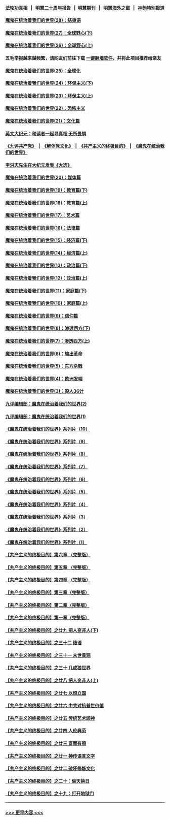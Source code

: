 #### [法轮功真相](https://github.com/gfw-breaker/truth/blob/master/README.md?t=0) &nbsp;&nbsp;|&nbsp;&nbsp; [明慧二十周年报告](https://github.com/gfw-breaker/mh-reports/blob/master/README.md?t=0) &nbsp;&nbsp;|&nbsp;&nbsp;[明慧期刊](https://github.com/gfw-breaker/mh-qikan) &nbsp;&nbsp;|&nbsp;&nbsp; [明慧海外之窗](https://github.com/gfw-breaker/mh-news/blob/master/README.md?t=0) &nbsp;&nbsp;|&nbsp;&nbsp; [神韵特别报道](https://github.com/gfw-breaker/mh-news/blob/master/shenyun.md?t=0)
#### [魔鬼在统治着我们的世界(28)：结束语](../pages/nsc422/n10936246.md?t=06201451) 
#### [魔鬼在统治着我们的世界(27)：全球野心(下)](../pages/nsc422/n10928319.md?t=06201451) 
#### [魔鬼在统治着我们的世界(26)：全球野心(上)](../pages/nsc422/n10900318.md?t=06201451) 
#### 五毛举报越来越频繁，请网友们前往下载 [一键翻墙软件](https://github.com/gfw-breaker/ssr-accounts)，并将此项目推荐给亲友
#### [魔鬼在统治着我们的世界(25)：全球化](../pages/nsc422/n10788205.md?t=06201451) 
#### [魔鬼在统治着我们的世界(24)：环保主义(下)](../pages/nsc422/n10695307.md?t=06201451) 
#### [魔鬼在统治着我们的世界(23)：环保主义(上)](../pages/nsc422/n10688613.md?t=06201451) 
#### [魔鬼在统治着我们的世界(22)：恐怖主义](../pages/nsc422/n10614727.md?t=06201451) 
#### [魔鬼在统治着我们的世界(21)：文化篇](../pages/nsc422/n10597706.md?t=06201451) 
#### [英文大纪元：和读者一起寻真相 无所畏惧](../pages/nsc422/n12542027.md?t=06201451) 
#### [《九评共产党》](https://github.com/begood0513/9ping.md/blob/master/README.md) &nbsp;|&nbsp; [《解体党文化》](../../../../jtdwh.md/blob/master/README.md)  &nbsp;|&nbsp; [《共产主义的终极目的》](../../../../gczydzjmd.md/blob/master/README.md) &nbsp;|&nbsp; [《魔鬼在统治我们的世界》](../../../../mgztzwmdsj.md/blob/master/README.md) 
#### [李洪志先生在大纪元发表《大选》](../pages/nsc422/n12534746.md?t=06201451) 
#### [魔鬼在统治着我们的世界(20)：媒体篇](../pages/nsc422/n10586579.md?t=06201451) 
#### [魔鬼在统治着我们的世界(19)：教育篇(下)](../pages/nsc422/n10564808.md?t=06201451) 
#### [魔鬼在统治着我们的世界(18)：教育篇(上)](../pages/nsc422/n10526970.md?t=06201451) 
#### [魔鬼在统治着我们的世界(17)：艺术篇](../pages/nsc422/n10499093.md?t=06201451) 
#### [魔鬼在统治着我们的世界(16)：法律篇](../pages/nsc422/n10485969.md?t=06201451) 
#### [魔鬼在统治着我们的世界(15)：经济篇(下)](../pages/nsc422/n10469975.md?t=06201451) 
#### [魔鬼在统治着我们的世界(14)：经济篇(上)](../pages/nsc422/n10457370.md?t=06201451) 
#### [魔鬼在统治着我们的世界(13)：政治篇(下)](../pages/nsc422/n10448270.md?t=06201451) 
#### [魔鬼在统治着我们的世界(12)：政治篇(上)](../pages/nsc422/n10444576.md?t=06201451) 
#### [魔鬼在统治着我们的世界(11)：家庭篇(下)](../pages/nsc422/n10440961.md?t=06201451) 
#### [魔鬼在统治着我们的世界(10)：家庭篇(上)](../pages/nsc422/n10435448.md?t=06201451) 
#### [魔鬼在统治着我们的世界(9)：信仰篇](../pages/nsc422/n10432159.md?t=06201451) 
#### [魔鬼在统治着我们的世界(8)：渗透西方(下)](../pages/nsc422/n10429603.md?t=06201451) 
#### [魔鬼在统治着我们的世界(7)：渗透西方(上)](../pages/nsc422/n10426013.md?t=06201451) 
#### [魔鬼在统治着我们的世界(6)：输出革命](../pages/nsc422/n10421536.md?t=06201451) 
#### [魔鬼在统治着我们的世界(5)：东方杀戮](../pages/nsc422/n10417707.md?t=06201451) 
#### [魔鬼在统治着我们的世界(4)：欧洲发端](../pages/nsc422/n10414890.md?t=06201451) 
#### [魔鬼在统治着我们的世界(3)：毁人36计](../pages/nsc422/n10411583.md?t=06201451) 
#### [九评编辑部：魔鬼在统治着我们的世界(2)](../pages/nsc422/n10410036.md?t=06201451) 
#### [九评编辑部：魔鬼在统治着我们的世界(1)](../pages/nsc422/n10406825.md?t=06201451) 
#### [《魔鬼在统治着我们的世界》系列片（10）](../pages/nsc422/n12292670.md?t=06201451) 
#### [《魔鬼在统治着我们的世界》系列片（9）](../pages/nsc422/n12290859.md?t=06201451) 
#### [《魔鬼在统治着我们的世界》系列片（8）](../pages/nsc422/n12287445.md?t=06201451) 
#### [《魔鬼在统治着我们的世界》系列片（7）](../pages/nsc422/n12283425.md?t=06201451) 
#### [《魔鬼在统治着我们的世界》系列片（6）](../pages/nsc422/n12282314.md?t=06201451) 
#### [《魔鬼在统治着我们的世界》系列片（5）](../pages/nsc422/n12281419.md?t=06201451) 
#### [《魔鬼在统治着我们的世界》系列片（4）](../pages/nsc422/n12274024.md?t=06201451) 
#### [《魔鬼在统治着我们的世界》系列片（3）](../pages/nsc422/n12271322.md?t=06201451) 
#### [《魔鬼在统治着我们的世界》系列片（2）](../pages/nsc422/n12269049.md?t=06201451) 
#### [《魔鬼在统治着我们的世界》系列片（1）](../pages/nsc422/n12267575.md?t=06201451) 
#### [【共产主义的终极目的】第六章 （完整版）](../pages/nsc422/n11428913.md?t=06201451) 
#### [【共产主义的终极目的】第五章 （完整版）](../pages/nsc422/n11428912.md?t=06201451) 
#### [【共产主义的终极目的】第四章 （完整版）](../pages/nsc422/n11428907.md?t=06201451) 
#### [【共产主义的终极目的】第三章（完整版）](../pages/nsc422/n11428848.md?t=06201451) 
#### [【共产主义的终极目的】第二章（完整版）](../pages/nsc422/n11428831.md?t=06201451) 
#### [【共产主义的终极目的】第一章（完整版）](../pages/nsc422/n11417651.md?t=06201451) 
#### [【共产主义的终极目的】之廿九 把人变非人(下)](../pages/nsc422/n11344140.md?t=06201451) 
#### [【共产主义的终极目的】之三十二 结语](../pages/nsc422/n11360535.md?t=06201451) 
#### [【共产主义的终极目的】之三十一 末世景观](../pages/nsc422/n11351129.md?t=06201451) 
#### [【共产主义的终极目的】之三十 几成狼世界](../pages/nsc422/n11348280.md?t=06201451) 
#### [【共产主义的终极目的】之廿八 把人变非人(上)](../pages/nsc422/n11340492.md?t=06201451) 
#### [【共产主义的终极目的】之廿七 以恨立国](../pages/nsc422/n11336944.md?t=06201451) 
#### [【共产主义的终极目的】之廿六 中共对抗普世价值](../pages/nsc422/n11324785.md?t=06201451) 
#### [【共产主义的终极目的】之廿五 传统艺术颂神](../pages/nsc422/n11296396.md?t=06201451) 
#### [【共产主义的终极目的】之廿四 人伦典范](../pages/nsc422/n11296397.md?t=06201451) 
#### [【共产主义的终极目的】之廿三 富而有德](../pages/nsc422/n11283598.md?t=06201451) 
#### [【共产主义的终极目的】之廿一 神传语言文字](../pages/nsc422/n11263265.md?t=06201451) 
#### [【共产主义的终极目的】之廿二 破坏修炼文化](../pages/nsc422/n11245728.md?t=06201451) 
#### [【共产主义的终极目的】之二十：偷天换日](../pages/nsc422/n11238846.md?t=06201451) 
#### [【共产主义的终极目的】之十九：打开地狱门](../pages/nsc422/n11206376.md?t=06201451) 

----
#### [ >>> 更早内容 <<< ](../indexes/nsc422-earlier.md)
